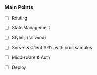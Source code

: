 ### Main Points
- [ ] Routing

- [ ] State Management

- [ ] Styling (tailwind)

- [ ] Server & Client API's with crud samples

- [ ] Middleware & Auth

- [ ] Deploy
